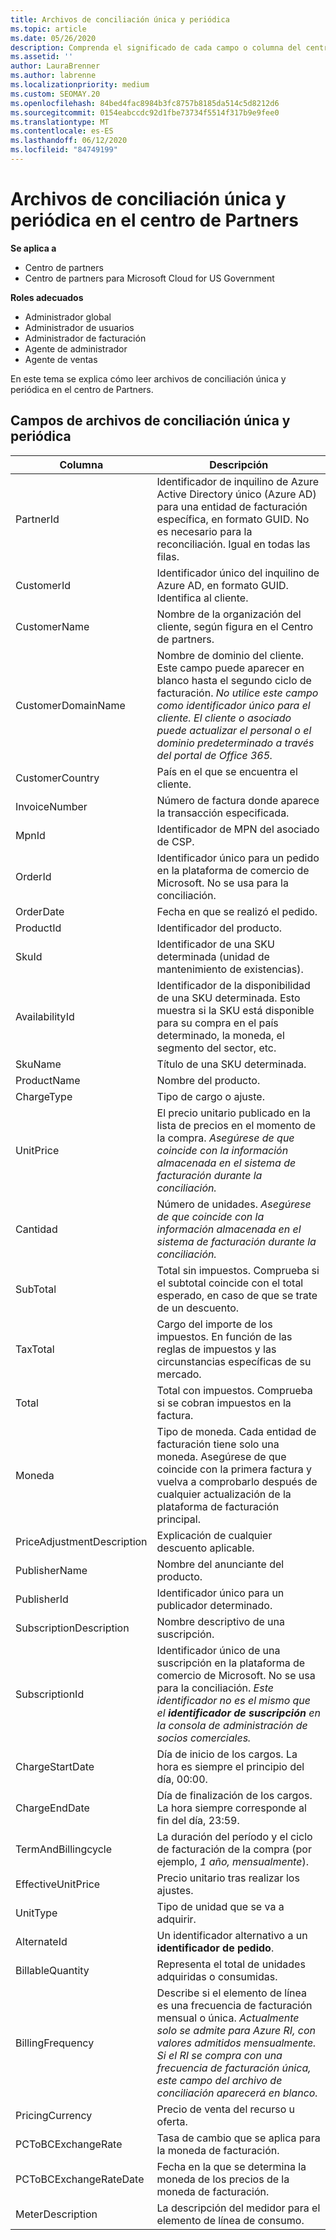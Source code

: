 ```yaml
---
title: Archivos de conciliación única y periódica
ms.topic: article
ms.date: 05/26/2020
description: Comprenda el significado de cada campo o columna del centro de Partners y los archivos de conciliación periódicos.
ms.assetid: ''
author: LauraBrenner
ms.author: labrenne
ms.localizationpriority: medium
ms.custom: SEOMAY.20
ms.openlocfilehash: 84bed4fac8984b3fc8757b8185da514c5d8212d6
ms.sourcegitcommit: 0154eabccdc92d1fbe73734f5514f317b9e9fee0
ms.translationtype: MT
ms.contentlocale: es-ES
ms.lasthandoff: 06/12/2020
ms.locfileid: "84749199"
---
```

# <a name="one-time-and-recurring-reconciliation-files-in-partner-center"></a>Archivos de conciliación única y periódica en el centro de Partners

**Se aplica a**

- Centro de partners
- Centro de partners para Microsoft Cloud for US Government

**Roles adecuados**

- Administrador global
- Administrador de usuarios
- Administrador de facturación
- Agente de administrador
- Agente de ventas

En este tema se explica cómo leer archivos de conciliación única y periódica en el centro de Partners.

## <a name="fields-in-one-time-and-recurring-reconciliation-files"></a>Campos de archivos de conciliación única y periódica

| Columna | Descripción |
| ------ | ----------- |
| PartnerId | Identificador de inquilino de Azure Active Directory único (Azure AD) para una entidad de facturación específica, en formato GUID. No es necesario para la reconciliación. Igual en todas las filas. |
| CustomerId | Identificador único del inquilino de Azure AD, en formato GUID. Identifica al cliente. |
| CustomerName | Nombre de la organización del cliente, según figura en el Centro de partners. |
| CustomerDomainName | Nombre de dominio del cliente. Este campo puede aparecer en blanco hasta el segundo ciclo de facturación. *No utilice este campo como identificador único para el cliente. El cliente o asociado puede actualizar el personal o el dominio predeterminado a través del portal de Office 365.* |
| CustomerCountry | País en el que se encuentra el cliente. |
| InvoiceNumber | Número de factura donde aparece la transacción especificada. |
| MpnId | Identificador de MPN del asociado de CSP. |
| OrderId | Identificador único para un pedido en la plataforma de comercio de Microsoft. No se usa para la conciliación. |
| OrderDate | Fecha en que se realizó el pedido. |
| ProductId | Identificador del producto. |
| SkuId | Identificador de una SKU determinada (unidad de mantenimiento de existencias). |
| AvailabilityId | Identificador de la disponibilidad de una SKU determinada. Esto muestra si la SKU está disponible para su compra en el país determinado, la moneda, el segmento del sector, etc. |
| SkuName | Título de una SKU determinada. |
| ProductName | Nombre del producto. |
| ChargeType | Tipo de cargo o ajuste. |
| UnitPrice | El precio unitario publicado en la lista de precios en el momento de la compra. *Asegúrese de que coincide con la información almacenada en el sistema de facturación durante la conciliación.* |
| Cantidad | Número de unidades. *Asegúrese de que coincide con la información almacenada en el sistema de facturación durante la conciliación.* |
| SubTotal | Total sin impuestos. Comprueba si el subtotal coincide con el total esperado, en caso de que se trate de un descuento. |
| TaxTotal | Cargo del importe de los impuestos. En función de las reglas de impuestos y las circunstancias específicas de su mercado. |
| Total | Total con impuestos. Comprueba si se cobran impuestos en la factura. |
| Moneda | Tipo de moneda. Cada entidad de facturación tiene solo una moneda. Asegúrese de que coincide con la primera factura y vuelva a comprobarlo después de cualquier actualización de la plataforma de facturación principal. |
| PriceAdjustmentDescription | Explicación de cualquier descuento aplicable. |
| PublisherName | Nombre del anunciante del producto.
| PublisherId | Identificador único para un publicador determinado. |
| SubscriptionDescription | Nombre descriptivo de una suscripción. |
| SubscriptionId | Identificador único de una suscripción en la plataforma de comercio de Microsoft. No se usa para la conciliación. *Este identificador no es el mismo que el **identificador de suscripción** en la consola de administración de socios comerciales.* |
| ChargeStartDate | Día de inicio de los cargos. La hora es siempre el principio del día, 00:00. |
| ChargeEndDate | Día de finalización de los cargos. La hora siempre corresponde al fin del día, 23:59. |
| TermAndBillingcycle | La duración del período y el ciclo de facturación de la compra (por ejemplo, *1 año, mensualmente*). |
| EffectiveUnitPrice | Precio unitario tras realizar los ajustes. |
| UnitType | Tipo de unidad que se va a adquirir. |
| AlternateId | Un identificador alternativo a un **identificador de pedido**. |
| BillableQuantity | Representa el total de unidades adquiridas o consumidas. |
| BillingFrequency | Describe si el elemento de línea es una frecuencia de facturación mensual o única. *Actualmente solo se admite para Azure RI, con valores admitidos mensualmente. Si el RI se compra con una frecuencia de facturación única, este campo del archivo de conciliación aparecerá en blanco.* |
| PricingCurrency | Precio de venta del recurso u oferta. |
| PCToBCExchangeRate | Tasa de cambio que se aplica para la moneda de facturación. |
| PCToBCExchangeRateDate | Fecha en la que se determina la moneda de los precios de la moneda de facturación. |
| MeterDescription | La descripción del medidor para el elemento de línea de consumo. |
